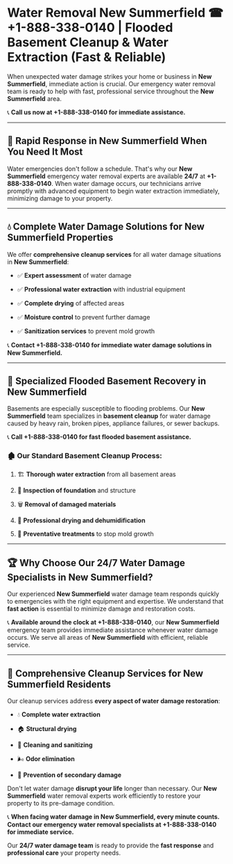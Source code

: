 # Water Removal New Summerfield ☎ +1-888-338-0140 | Flooded Basement Cleanup & Water Extraction (Fast & Reliable)

When unexpected water damage strikes your home or business in **New Summerfield**, immediate action is crucial. Our emergency water removal team is ready to help with fast, professional service throughout the **New Summerfield** area. 

📞 **Call us now at +1-888-338-0140 for immediate assistance.**
---
## 🚀 Rapid Response in New Summerfield When You Need It Most
Water emergencies don't follow a schedule. That's why our **New Summerfield** emergency water removal experts are available **24/7** at **+1-888-338-0140**. When water damage occurs, our technicians arrive promptly with advanced equipment to begin water extraction immediately, minimizing damage to your property.
---
## 💧 Complete Water Damage Solutions for New Summerfield Properties
We offer **comprehensive cleanup services** for all water damage situations in **New Summerfield**:
- ✅ **Expert assessment** of water damage  
- ✅ **Professional water extraction** with industrial equipment  
- ✅ **Complete drying** of affected areas  
- ✅ **Moisture control** to prevent further damage  
- ✅ **Sanitization services** to prevent mold growth  
📞 **Contact +1-888-338-0140 for immediate water damage solutions in New Summerfield.**
---
## 🌊 Specialized Flooded Basement Recovery in New Summerfield
Basements are especially susceptible to flooding problems. Our **New Summerfield** team specializes in **basement cleanup** for water damage caused by heavy rain, broken pipes, appliance failures, or sewer backups. 
📞 **Call +1-888-338-0140 for fast flooded basement assistance.**
### 🏚️ Our Standard Basement Cleanup Process:
1. 🏗️ **Thorough water extraction** from all basement areas  
2. 🔎 **Inspection of foundation** and structure  
3. 🗑️ **Removal of damaged materials**  
4. 💨 **Professional drying and dehumidification**  
5. 🚫 **Preventative treatments** to stop mold growth  
---
## 🏆 Why Choose Our 24/7 Water Damage Specialists in New Summerfield?
Our experienced **New Summerfield** water damage team responds quickly to emergencies with the right equipment and expertise. We understand that **fast action** is essential to minimize damage and restoration costs.
📞 **Available around the clock at +1-888-338-0140**, our **New Summerfield** emergency team provides immediate assistance whenever water damage occurs. We serve all areas of **New Summerfield** with efficient, reliable service.
---
## 🧹 Comprehensive Cleanup Services for New Summerfield Residents
Our cleanup services address **every aspect of water damage restoration**:
- 💧 **Complete water extraction**  
- 🏠 **Structural drying**  
- 🧼 **Cleaning and sanitizing**  
- 🌬️ **Odor elimination**  
- 🚫 **Prevention of secondary damage**  
Don't let water damage **disrupt your life** longer than necessary. Our **New Summerfield** water removal experts work efficiently to restore your property to its pre-damage condition.
📞 **When facing water damage in New Summerfield, every minute counts. Contact our emergency water removal specialists at +1-888-338-0140 for immediate service.**
Our **24/7 water damage team** is ready to provide the **fast response** and **professional care** your property needs.
